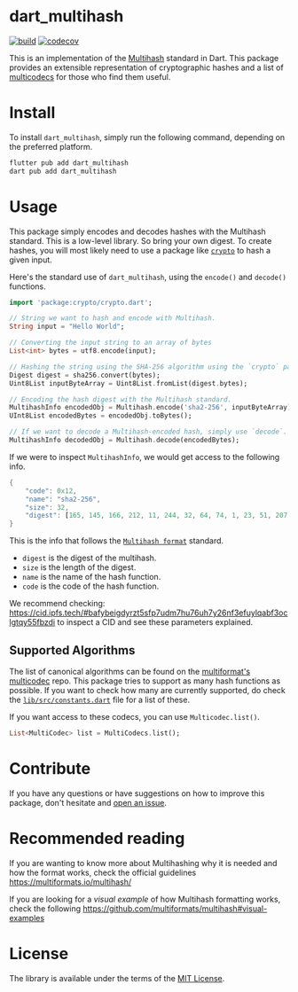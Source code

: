 # dart_multihash

[![build](https://github.com/dwyl/dart_multihash/actions/workflows/ci.yml/badge.svg)](https://github.com/dwyl/dart_multihash/actions/workflows/ci.yml)
[![codecov](https://codecov.io/gh/dwyl/dart_multihash/branch/main/graph/badge.svg?token=Wvw2y9Kpbp)](https://codecov.io/gh/dwyl/dart_multihash)

This is an implementation of the 
[Multihash](https://github.com/multiformats/multihash)
standard in Dart.
This package provides an extensible representation of cryptographic hashes
and a list of [multicodecs](https://github.com/multiformats/multicodec) for those who find them useful.

# Install

To install `dart_multihash`, 
simply run the following command,
depending on the preferred platform.

```sh
flutter pub add dart_multihash
dart pub add dart_multihash
```

# Usage

This package simply encodes and decodes
hashes with the Multihash standard. 
This is a low-level library. 
So bring your own digest.
To create hashes, you will most likely
need to use a package
like [`crypto`](https://pub.dev/packages/crypto)
to hash a given input.

Here's the standard use of `dart_multihash`,
using the `encode()` and `decode()` functions.

```dart
import 'package:crypto/crypto.dart';

// String we want to hash and encode with Multihash.
String input = "Hello World";

// Converting the input string to an array of bytes
List<int> bytes = utf8.encode(input);

// Hashing the string using the SHA-256 algorithm using the `crypto` package
Digest digest = sha256.convert(bytes);
Uint8List inputByteArray = Uint8List.fromList(digest.bytes);

// Encoding the hash digest with the Multihash standard.
MultihashInfo encodedObj = Multihash.encode('sha2-256', inputByteArray);
UInt8List encodedBytes = encodedObj.toBytes();

// If we want to decode a Multihash-encoded hash, simply use `decode`.
MultihashInfo decodedObj = Multihash.decode(encodedBytes);
```

If we were to inspect `MultihashInfo`, 
we would get access to the following info.

```dart
{
    "code": 0x12, 
    "name": "sha2-256",
    "size": 32,
    "digest": [165, 145, 166, 212, 11, 244, 32, 64, 74, 1, 23, 51, 207, 183, 177, 144, 214, 44, 101, 191, 11, 205, 163, 43, 87, 178, 119, 217, 173, 159, 20, 110],
}
```

This is the info that follows the 
[`Multihash format`](https://multiformats.io/multihash/#the-multihash-format)
standard.

- `digest` is the digest of the multihash.
- `size` is the length of the digest.
- `name` is the name of the hash function.
- `code` is the code of the hash function.

We recommend checking:
https://cid.ipfs.tech/#bafybeigdyrzt5sfp7udm7hu76uh7y26nf3efuylqabf3oclgtqy55fbzdi
to inspect a CID and see these parameters explained.

## Supported Algorithms

The list of canonical algorithms
can be found on the
[multiformat's multicodec](https://github.com/multiformats/multicodec/blob/master/table.csv)
repo.
This package tries to support
as many hash functions as possible.
If you want to check
how many are currently supported, 
do check the [`lib/src/constants.dart`](https://github.com/dwyl/dart_multihash/blob/main/lib/src/multihash/constants.dart)
file for a list of these.

If you want access to these codecs,
you can use `Multicodec.list()`.

```dart
List<MultiCodec> list = MultiCodecs.list();
```

# Contribute

If you have any questions 
or have suggestions on 
how to improve this package,
don't hesitate and 
[open an issue](https://github.com/dwyl/dart_multihash/issues).

# Recommended reading

If you are wanting to know more about Multihashing
why it is needed and how the format works,
check the official guidelines https://multiformats.io/multihash/

If you are looking for a *visual example*
of how Multihash formatting works,
check the following https://github.com/multiformats/multihash#visual-examples

# License

The library is available
under the terms of the 
[MIT License](https://opensource.org/licenses/MIT).

